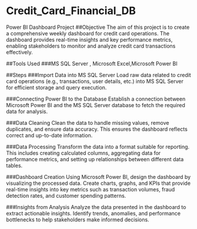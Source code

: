 # Credit_Card_Financial_DB
Power BI Dashboard Project 
##Objective
The aim of this project is to create a comprehensive weekly dashboard for credit card operations. The dashboard provides real-time insights and key performance metrics, enabling stakeholders to monitor and analyze credit card transactions effectively.

##Tools Used
###MS SQL Server , Microsoft Excel,Microsoft Power BI 

##Steps
###Import Data into MS SQL Server
Load raw data related to credit card operations (e.g., transactions, user details, etc.) into MS SQL Server for efficient storage and query execution.

###Connecting Power BI to the Database
Establish a connection between Microsoft Power BI and the MS SQL Server database to fetch the required data for analysis.

###Data Cleaning
Clean the data to handle missing values, remove duplicates, and ensure data accuracy. This ensures the dashboard reflects correct and up-to-date information.

###Data Processing
Transform the data into a format suitable for reporting. This includes creating calculated columns, aggregating data for performance metrics, and setting up relationships between different data tables.

###Dashboard Creation
Using Microsoft Power BI, design the dashboard by visualizing the processed data. Create charts, graphs, and KPIs that provide real-time insights into key metrics such as transaction volumes, fraud detection rates, and customer spending patterns.

###Insights from Analysis
Analyze the data presented in the dashboard to extract actionable insights. Identify trends, anomalies, and performance bottlenecks to help stakeholders make informed decisions.
